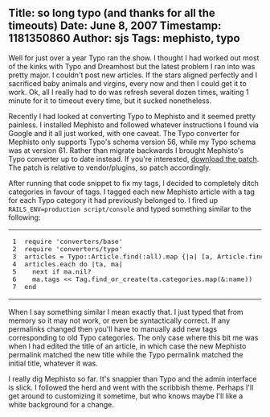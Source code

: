 Title: so long typo (and thanks for all the timeouts)
Date: June 8, 2007
Timestamp: 1181350860
Author: sjs
Tags: mephisto, typo
----

Well for just over a year Typo ran the show. I thought I had worked out most of the kinks with Typo and Dreamhost but the latest problem I ran into was pretty major. I couldn't post new articles. If the stars aligned perfectly and I sacrificed baby animals and virgins, every now and then I could get it to work. Ok, all I really had to do was refresh several dozen times, waiting 1 minute for it to timeout every time, but it sucked nonetheless.

Recently I had looked at converting Typo to Mephisto and it seemed pretty painless. I installed Mephisto and followed whatever instructions I found via Google and it all just worked, with one caveat. The Typo converter for Mephisto only supports Typo's schema version 56, while my Typo schema was at version 61. Rather than migrate backwards I brought Mephisto's Typo converter up to date instead. If you're interested, <a href="http://sami.samhuri.net/files/mephisto_converters-typo-schema_version_61.patch">download the patch</a>. The patch is relative to vendor/plugins, so patch accordingly.

After running that code snippet to fix my tags, I decided to completely ditch categories in favour of tags. I tagged each new Mephisto article with a tag for each Typo category it had previously belonged to. I fired up <code>RAILS_ENV=production script/console</code> and typed something similar to the following:

<table class="CodeRay"><tr>
  <td class="line_numbers" title="click to toggle" onclick="with (this.firstChild.style) { display = (display == '') ? 'none' : '' }"><pre>1<tt>
</tt>2<tt>
</tt>3<tt>
</tt>4<tt>
</tt>5<tt>
</tt>6<tt>
</tt>7<tt>
</tt></pre></td>
  <td class="code"><pre ondblclick="with (this.style) { overflow = (overflow == 'auto' || overflow == '') ? 'visible' : 'auto' }">require <span class="s"><span class="dl">'</span><span class="k">converters/base</span><span class="dl">'</span></span><tt>
</tt>require <span class="s"><span class="dl">'</span><span class="k">converters/typo</span><span class="dl">'</span></span><tt>
</tt>articles = <span class="co">Typo</span>::<span class="co">Article</span>.find(<span class="sy">:all</span>).map {|a| [a, <span class="co">Article</span>.find_by_permalink(a.permalink)] }<tt>
</tt>articles.each <span class="r">do</span> |ta, ma|<tt>
</tt>  <span class="r">next</span> <span class="r">if</span> ma.nil?<tt>
</tt>  ma.tags &lt;&lt; <span class="co">Tag</span>.find_or_create(ta.categories.map(&amp;<span class="sy">:name</span>))<tt>
</tt><span class="r">end</span></pre></td>
</tr></table>


When I say something similar I mean exactly that. I just typed that from memory so it may not work, or even be syntactically correct. If any permalinks changed then you'll have to manually add new tags corresponding to old Typo categories. The only case where this bit me was when I had edited the title of an article, in which case the new Mephisto permalink matched the new title while the Typo permalink matched the initial title, whatever it was.

I really dig Mephisto so far. It's snappier than Typo and the admin interface is slick. I followed the herd and went with the scribbish theme. Perhaps I'll get around to customizing it sometime, but who knows maybe I'll like a white background for a change.
